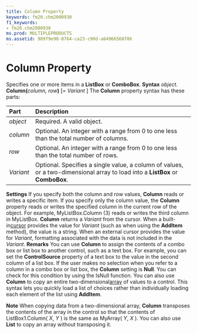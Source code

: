 ```yaml
---
title: Column Property
keywords: fm20.chm2000930
f1_keywords:
- fm20.chm2000930
ms.prod: MULTIPLEPRODUCTS
ms.assetid: 989f9e98-8764-ca23-c90d-a64966568f86
---
```



# Column Property



Specifies one or more items in a  **ListBox** or **ComboBox**.
 **Syntax**
 _object_. **Column(**_column, row_**)** [= _Variant_ ]
The  **Column** property syntax has these parts:


|**Part**|**Description**|
|:-----|:-----|
| _object_|Required. A valid object.|
| _column_|Optional. An integer with a range from 0 to one less than the total number of columns.|
| _row_|Optional. An integer with a range from 0 to one less than the total number of rows.|
| _Variant_|Optional. Specifies a single value, a column of values, or a two-dimensional array to load into a  **ListBox** or **ComboBox**.|
 **Settings**
If you specify both the column and row values,  **Column** reads or writes a specific item.
If you specify only the column value, the  **Column** property reads or writes the specified column in the current row of the object. For example, MyListBox.Column (3) reads or writes the third column in MyListBox.
 **Column** returns a _Variant_ from the cursor. When a built-in[cursor](glossary-vba.md) provides the value for _Variant_ (such as when using the **AddItem** method), the value is a string. When an external cursor provides the value for _Variant_, formatting associated with the data is not included in the _Variant_.
 **Remarks**
You can use  **Column** to assign the contents of a combo box or list box to another control, such as a text box. For example, you can set the **ControlSource** property of a text box to the value in the second column of a list box.
If the user makes no selection when you refer to a column in a combo box or list box, the  **Column** setting is **Null**. You can check for this condition by using the IsNull function.
You can also use  **Column** to copy an entire two-dimensional[array](vbe-glossary.md) of values to a control. This syntax lets you quickly load a list of choices rather than individually loading each element of the list using **AddItem**.

 **Note**  When copying data from a two-dimensional array,  **Column** transposes the contents of the array in the control so that the contents of ListBox1.Column( _X_, _Y_ ) is the same as MyArray( _Y_, _X_ ). You can also use **List** to copy an array without transposing it.



